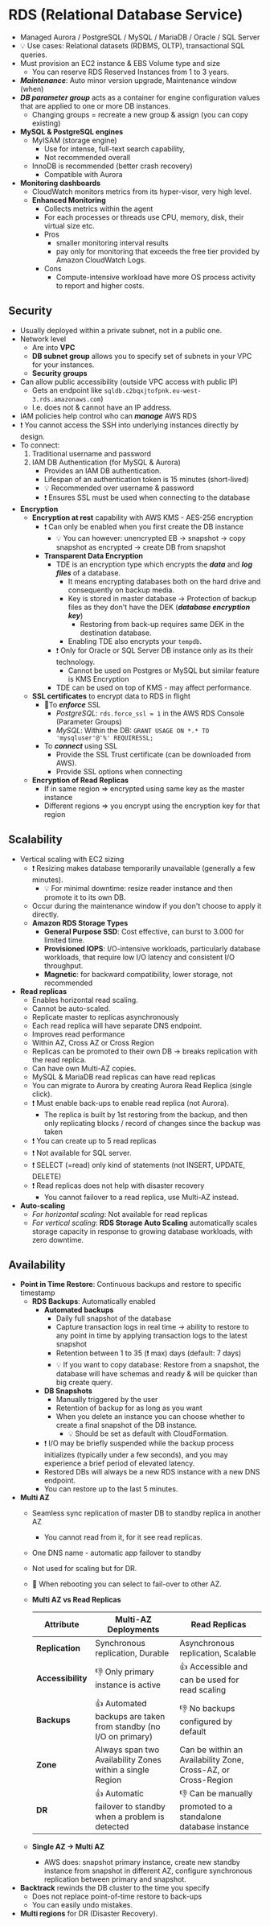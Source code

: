 # RDS (Relational Database Service)

- Managed Aurora / PostgreSQL / MySQL / MariaDB / Oracle / SQL Server
- 💡 Use cases: Relational datasets (RDBMS, OLTP), transactional SQL queries.
- Must provision an EC2 instance & EBS Volume type and size
  - You can reserve RDS Reserved Instances from 1 to 3 years.
- ***Maintenance***: Auto minor version upgrade, Maintenance window (when)
- ***DB parameter group*** acts as a container for engine configuration values that are applied to one or more DB instances.
  - Changing groups = recreate a new group & assign (you can copy existing)
- **MySQL & PostgreSQL engines**
  - MyISAM (storage engine)
    - Use for intense, full-text search capability,
    - Not recommended overall
  - InnoDB is recommended (better crash recovery)
    - Compatible with Aurora
- **Monitoring dashboards**
  - CloudWatch monitors metrics from its hyper-visor, very high level.
  - **Enhanced Monitoring**
    - Collects metrics within the agent
    - For each processes or threads use CPU, memory, disk, their virtual size etc.
    - Pros
      - smaller monitoring interval results
      - pay only for monitoring that exceeds the free tier provided by Amazon CloudWatch Logs.
    - Cons
      - Compute-intensive workload have more OS process activity to report and higher costs.

## Security

- Usually deployed within a private subnet, not in a public one.
- Network level
  - Are into **VPC**
  - **DB subnet group** allows you to specify set of subnets in your VPC for your instances.
  - **Security groups**
- Can allow public accessibility (outside VPC access with public IP)
  - Gets an endpoint like `sqldb.c2bqxjtofpnk.eu-west-3.rds.amazonaws.com`)
  - I.e. does not & cannot have an IP address.
- IAM policies help control who can ***manage*** AWS RDS
- ❗ You cannot access the SSH into underlying instances directly by design.
- To connect:
    1. Traditional username and password
    2. IAM DB Authentication (for MySQL & Aurora)
       - Provides an IAM DB authentication.
       - Lifespan of an authentication token is 15 minutes (short-lived)
       - 💡 Recommended over username & password
       - ❗ Ensures SSL must be used when connecting to the database
- **Encryption**
  - **Encryption at rest** capability with AWS KMS - AES-256 encryption
    - ❗ Can only be enabled when you first create the DB instance
      - 💡 You can however: unencrypted EB -> snapshot -> copy snapshot as encrypted -> create DB from snapshot
    - **Transparent Data Encryption**
      - TDE is an encryption type which encrypts the ***data*** and ***log files*** of a database.
        - It means encrypting databases both on the hard drive and consequently on backup media.
        - Key is stored in master database -> Protection of backup files as they don't have the DEK (***database encryption key***)
          - Restoring from back-up requires same DEK in the destination database.
        - Enabling TDE also encrypts your `tempdb`.
      - ❗ Only for Oracle or SQL Server DB instance only as its their technology.
        - Cannot be used on Postgres or MySQL but similar feature is KMS Encryption
      - TDE can be used on top of KMS - may affect performance.
  - **SSL certificates** to encrypt data to RDS in flight
    - 📝To ***enforce*** SSL
      - *PostgreSQL*: `rds.force_ssl = 1` in the AWS RDS Console (Parameter Groups)
      - *MySQL*: Within the DB: `GRANT USAGE ON *.* TO 'mysqluser'@'%' REQUIRESSL;`
    - To ***connect*** using SSL
      - Provide the SSL Trust certificate (can be downloaded from AWS).
      - Provide SSL options when connecting
  - **Encryption of Read Replicas**
    - If in same region => encrypted using same key as the master instance
    - Different regions => you encrypt using the encryption key for that region

## Scalability

- Vertical scaling with EC2 sizing
  - ❗ Resizing makes database temporarily unavailable (generally a few minutes).
    - 💡 For minimal downtime: resize reader instance and then promote it to its own DB.
  - Occur during the maintenance window if you don't choose to apply it directly.
  - **Amazon RDS Storage Types**
    - **General Purpose SSD**: Cost effective, can burst to 3.000 for limited time.
    - **Provisioned IOPS**: I/O-intensive workloads, particularly database workloads, that require low I/O latency and consistent I/O throughput.
    - **Magnetic**: for backward compatibility, lower storage, not recommended
- **Read replicas**
  - Enables horizontal read scaling.
  - Cannot be auto-scaled.
  - Replicate master to replicas asynchronously
  - Each read replica will have separate DNS endpoint.
  - Improves read performance
  - Within AZ, Cross AZ or Cross Region
  - Replicas can be promoted to their own DB -> breaks replication with the read replica.
  - Can have own Multi-AZ copies.
  - MySQL & MariaDB read replicas can have read replicas
  - You can migrate to Aurora by creating Aurora Read Replica (single click).
  - ❗ Must enable back-ups to enable read replica (not Aurora).
    - The replica is built by 1st restoring from the backup, and then only replicating blocks / record of changes since the backup was taken
  - ❗ You can create up to 5 read replicas
  - ❗ Not available for SQL server.
  - ❗ SELECT (=read) only kind of statements (not INSERT, UPDATE, DELETE)
  - ❗ Read replicas does not help with disaster recovery
    - You cannot failover to a read replica, use Multi-AZ instead.
- **Auto-scaling**
  - *For horizontal scaling*: Not available for read replicas
  - *For vertical scaling*: **RDS Storage Auto Scaling** automatically scales storage capacity in response to growing database workloads, with zero downtime.

## Availability

- **Point in Time Restore**: Continuous backups and restore to specific timestamp
  - **RDS Backups**: Automatically enabled
    - **Automated backups**
      - Daily full snapshot of the database
      - Capture transaction logs in real time -> ability to restore to any point in time by applying transaction logs to the latest snapshot
      - Retention between 1 to 35 (❗ max) days (default: 7 days)
      - 💡 If you want to copy database: Restore from a snapshot, the database will have schemas and ready & will be quicker than big create query.
    - **DB Snapshots**
      - Manually triggered by the user
      - Retention of backup for as long as you want
      - When you delete an instance you can choose whether to create a final snapshot of the DB instance.
        - 💡 Should be set as default with CloudFormation.
    - ❗ I/O may be briefly suspended while the backup process initializes (typically under a few seconds), and you may experience a brief period of elevated latency.
    - Restored DBs will always be a new RDS instance with a new DNS endpoint.
    - You can restore up to the last 5 minutes.
- **Multi AZ**
  - Seamless sync replication of master DB to standby replica in another AZ
    - You cannot read from it, for it see read replicas.
  - One DNS name - automatic app failover to standby
  - Not used for scaling but for DR.
  - 📝 When rebooting you can select to fail-over to other AZ.
  - **Multi AZ vs Read Replicas**

      | Attribute | Multi-AZ Deployments | Read Replicas |
      | --------- | -------------------- | ------------- |
      | **Replication** | Synchronous replication, Durable | Asynchronous replication, Scalable |
      | **Accessibility** | 👎 Only primary instance is active | 👍 Accessible and can be used for read scaling |
      | **Backups** | 👍 Automated backups are taken from standby (no I/O on primary) | 👎 No backups configured by default |
      | **Zone** | Always span two Availability Zones within a single Region | Can be within an Availability Zone, Cross-AZ, or Cross-Region |
      | **DR** | 👍 Automatic failover to standby when a problem is detected | 👎 Can be manually promoted to a standalone database instance |
  - **Single AZ -> Multi AZ**
    - AWS does: snapshot primary instance, create new standby instance from snapshot in different AZ, configure synchronous replication between primary and snapshot.
- **Backtrack** rewinds the DB cluster to the time you specify
  - Does not replace point-of-time restore to back-ups
  - You can easily undo mistakes.
- **Multi regions** for DR (Disaster Recovery).
